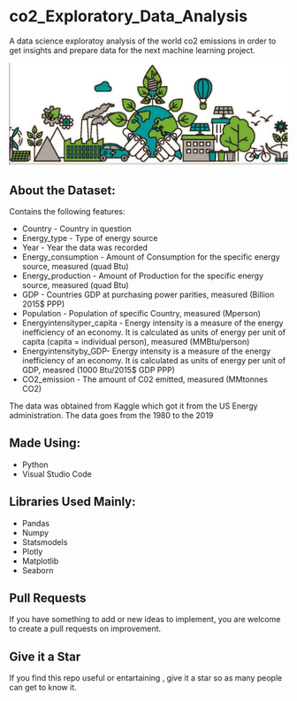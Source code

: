 # co2_Exploratory_Data_Analysis

A data science exploratoy analysis of the world co2 emissions in order to get insights and prepare data for the next machine learning project.

<img src="src/images/co2_eda_icon.png"/>

## About the Dataset:

Contains the following features:

* Country - Country in question  
* Energy_type - Type of energy source  
* Year - Year the data was recorded  
* Energy_consumption - Amount of Consumption for the specific energy source, measured (quad Btu)  
* Energy_production - Amount of Production for the specific energy source, measured (quad Btu)  
* GDP - Countries GDP at purchasing power parities, measured (Billion 2015$ PPP)  
* Population - Population of specific Country, measured (Mperson)  
* Energyintensityper_capita - Energy intensity is a measure of the energy inefficiency of an economy. It is calculated as units of energy     per   unit of capita (capita = individual person), measured (MMBtu/person)  
* Energyintensityby_GDP- Energy intensity is a measure of the energy inefficiency of an economy. It is calculated as units of energy per unit   of GDP, measred (1000 Btu/2015$ GDP PPP)  
* CO2_emission - The amount of C02 emitted, measured (MMtonnes CO2)  

The data was obtained from Kaggle which got it from the US Energy administration. The data goes from the 1980 to the 2019

## Made Using:
- Python
- Visual Studio Code

## Libraries Used Mainly:
- Pandas
- Numpy
- Statsmodels
- Plotly
- Matplotlib
- Seaborn

## Pull Requests

If you have something to add or new ideas to implement, you are welcome to create a pull requests on improvement.

## Give it a Star

If you find this repo useful or entartaining , give it a star so as many people can get to know it.
